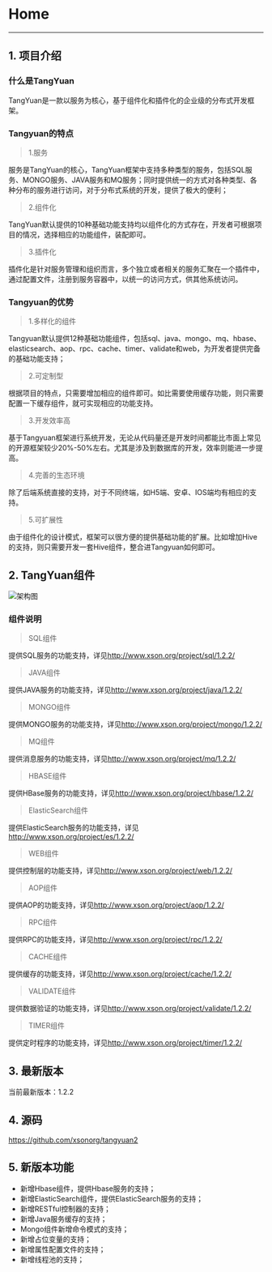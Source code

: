 # Home

------

## 1. 项目介绍

### 什么是TangYuan

TangYuan是一款以服务为核心，基于组件化和插件化的企业级的分布式开发框架。
	
### Tangyuan的特点

> 1.服务

服务是TangYuan的核心，TangYuan框架中支持多种类型的服务，包括SQL服务、MONGO服务、JAVA服务和MQ服务；同时提供统一的方式对各种类型、各种分布的服务进行访问，对于分布式系统的开发，提供了极大的便利；

> 2.组件化

TangYuan默认提供的10种基础功能支持均以组件化的方式存在，开发者可根据项目的情况，选择相应的功能组件，装配即可。

> 3.插件化

插件化是针对服务管理和组织而言，多个独立或者相关的服务汇聚在一个插件中，通过配置文件，注册到服务容器中，以统一的访问方式，供其他系统访问。

### Tangyuan的优势

> 1.多样化的组件

Tangyuan默认提供12种基础功能组件，包括sql、java、mongo、mq、hbase、elasticsearch、aop、rpc、cache、timer、validate和web，为开发者提供完备的基础功能支持；

> 2.可定制型

根据项目的特点，只需要增加相应的组件即可。如比需要使用缓存功能，则只需要配置一下缓存组件，就可实现相应的功能支持。
	
> 3.开发效率高

基于Tangyuan框架进行系统开发，无论从代码量还是开发时间都能比市面上常见的开源框架较少20%-50%左右。尤其是涉及到数据库的开发，效率则能进一步提高。
	
> 4.完善的生态环境

除了后端系统直接的支持，对于不同终端，如H5端、安卓、IOS端均有相应的支持。
	
> 5.可扩展性

由于组件化的设计模式，框架可以很方便的提供基础功能的扩展。比如增加Hive的支持，则只需要开发一套Hive组件，整合进Tangyuan如何即可。


## 2. TangYuan组件

![架构图](images/01_1.2.2.png)

### 组件说明

> SQL组件

提供SQL服务的功能支持，详见<http://www.xson.org/project/sql/1.2.2/>

> JAVA组件

提供JAVA服务的功能支持，详见<http://www.xson.org/project/java/1.2.2/>

> MONGO组件

提供MONGO服务的功能支持，详见<http://www.xson.org/project/mongo/1.2.2/>

> MQ组件

提供消息服务的功能支持，详见<http://www.xson.org/project/mq/1.2.2/>

> HBASE组件

提供HBase服务的功能支持，详见<http://www.xson.org/project/hbase/1.2.2/>

> ElasticSearch组件

提供ElasticSearch服务的功能支持，详见<http://www.xson.org/project/es/1.2.2/>

> WEB组件

提供控制层的功能支持，详见<http://www.xson.org/project/web/1.2.2/>

> AOP组件

提供AOP的功能支持，详见<http://www.xson.org/project/aop/1.2.2/>

> RPC组件

提供RPC的功能支持，详见<http://www.xson.org/project/rpc/1.2.2/>

> CACHE组件

提供缓存的功能支持，详见<http://www.xson.org/project/cache/1.2.2/>

> VALIDATE组件

提供数据验证的功能支持，详见<http://www.xson.org/project/validate/1.2.2/>

> TIMER组件

提供定时程序的功能支持，详见<http://www.xson.org/project/timer/1.2.2/>

## 3. 最新版本

当前最新版本：1.2.2

## 4. 源码

<https://github.com/xsonorg/tangyuan2>

## 5. 新版本功能

+ 新增Hbase组件，提供Hbase服务的支持；
+ 新增ElasticSearch组件，提供ElasticSearch服务的支持；
+ 新增RESTful控制器的支持；
+ 新增Java服务缓存的支持；
+ Mongo组件新增命令模式的支持；
+ 新增占位变量的支持；
+ 新增属性配置文件的支持；
+ 新增线程池的支持；